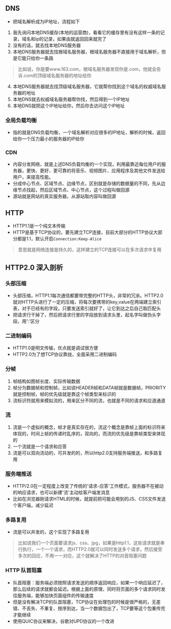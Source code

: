 ## DNS
- 把域名解析成为IP地址，流程如下
1. 我先询问本地DNS缓存(本地的运营商)，看看它的缓存里有没有这样一条的记录，域名和ip的记录，如果由就返回回来就完了
2. 没有的话，就去找本地DNS服务器
3. 本地DNS服务器就去找根域名服务器，根域名服务器不直接用于域名解析，但是它能只给你一条路
> 比如说，你是要www.163.com，根域名服务器发现你是.com，他就会告诉.com的顶级域名服务器的地址给你
4. 本地DNS服务器就去找顶级域名服务器，它就帮你找到这个域名的权威域名服务器的地址
5. 本地DNS就去权威域名服务器帮你找，然后得到一个IP地址
6. 本地DNS就把这个IP地址给你，然后你去访问这个IP地址
### 全局负载均衡
- 指的就是DNS负载均衡，一个域名解析对应很多的IP地址，解析的时候，返回给你一个压力最小的服务器的IP给你
### CDN 
- 内容分发网络，就是上述DNS负载均衡的一个实现，利用最靠近每位用户的服务器，更快、更好、更可靠的将音乐、视频图片、应用程序及其他文件发送给用户，来提高性能。
- 分成中心节点、区域节点、边缘节点，区别就是存储的数据量的不同，先从边缘节点找起，然后区域节点、中心节点，这个过程叫做回源
- 源站就是网站的真实服务器，从源站取内容叫做回源
## HTTP
- HTTP1.1是一个纯文本传输
- HTTP是基于TCP协议的，要先建立TCP连接，目前大部分的HTTP协议大部分都是1.1，默认开启`Connection:Keep-Alice`
> 意思就是网络连接是持久的，这样建立的TCP连接可以在多次请求中复用
## HTTP2.0 深入剖析
### 头部压缩
- 头部压缩，HTTP1.1每次通信都要带完整的HTTP头，非常的冗余。HTTP2.0就对HTTP头进行了一定的压缩，将每次要携带的key,value在两端建立索引表，对于已经有的字段，只要发送索引就好了，让它到达之后自己取匹配头
- 把请求行干掉了，然后把请求行里的字段放到请求头里，起名字叫做伪头字段，用':'区分
### 二进制编码
- HTTP1.0是明文传输，优点就是调试很方便
- HTTP2.0为了想TCP协议靠拢，全面采用二进制编码
### 分帧
1. 帧结构如图帧长度、实际传输数据
2. 帧分为数据帧和控制帧，比如说HEADER帧和DATA帧就是数据帧，PRIORITY就是控制帧，帧的优先级就是靠这个帧类型来标识的
3. 流标识符就用来模拟流的，用来区分不同的流，也就是不同的请求和应道通道
### 流
1. 流是一个虚拟的概念，帧才是真实存在的，流这个概念是靠帧上面的标识符来体现的，时间上帧的传递时乱序的，双向的，而流的优先级是靠帧类型来体现的
2. 一个流就是一个请求和应答
3. 流是可以双向流动的，可并发的的，所以http2.0支持服务端推送，和多路复用
### 服务端推送
- HTTP/2.0在一定程度上改变了传统的'请求-应答'工作模式，服务器不在被动的响应请求，也可以新建'流'主动给客户端发消息
- 比如在浏览器刚请求HTML的时候，就提前把可能会用到的JS、CSS文件发送个客户端，减少延迟
### 多路复用
- 流是可以并发的，这个实现了多路复用
> 比如说我们一个页面要请求js、css、jpg，如果是http1.1，这些请求就是串行执行，一个一个请求，而HTTP2.0就可以同时发送多个请求，然后接受多次的回应，不用一一对应，这个就解决了HTTP的对首阻塞问题
### HTTP 队首阻塞
- 队首阻塞：服务端必须按照请求发送的顺序返回响应，如果一个响应延迟了，那么后续的请求就都会延迟。根据上面的原理，同时将页面的多个请求同时发往服务端，能够加快页面组件的传输速度
- 但是没有解决TCP的队首阻塞，TCP协议在处理包的时候是很严格的，无差错、不丢失、不重复、按序到达，当一个数据包出了，TCP要等这个包重传完才能继续
- 使用QUIC协议来解决，谷歌对UPD协议的一个改进



